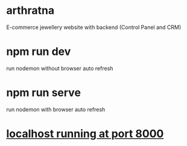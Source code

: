 # arthratna
E-commerce jewellery website with backend (Control Panel and CRM)

<!-- to copy and paste -->
# npm run dev
run nodemon without browser auto refresh
# npm run serve
run nodemon with browser auto refresh

# [localhost running at port 8000](http://localhost:8000/)
